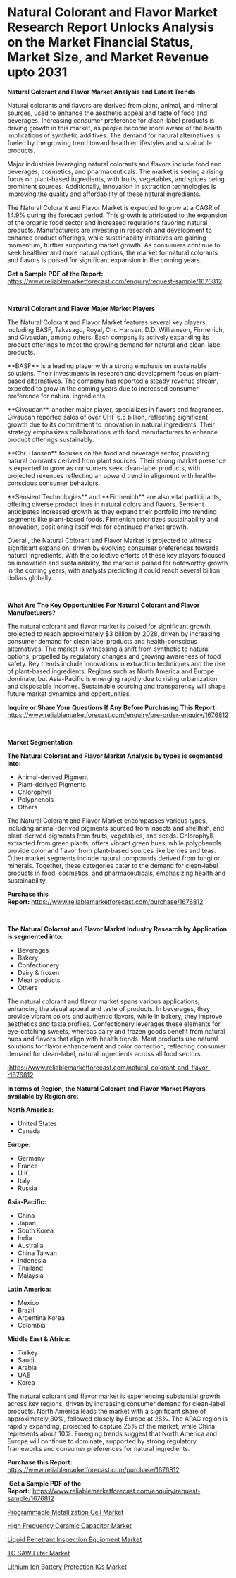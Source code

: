 <p><h1>Natural Colorant and Flavor Market Research Report Unlocks Analysis on the Market Financial Status, Market Size, and Market Revenue upto 2031</h1></p><p><strong>Natural Colorant and Flavor Market Analysis and Latest Trends</strong></p>
<p><p>Natural colorants and flavors are derived from plant, animal, and mineral sources, used to enhance the aesthetic appeal and taste of food and beverages. Increasing consumer preference for clean-label products is driving growth in this market, as people become more aware of the health implications of synthetic additives. The demand for natural alternatives is fueled by the growing trend toward healthier lifestyles and sustainable products. </p><p>Major industries leveraging natural colorants and flavors include food and beverages, cosmetics, and pharmaceuticals. The market is seeing a rising focus on plant-based ingredients, with fruits, vegetables, and spices being prominent sources. Additionally, innovation in extraction technologies is improving the quality and affordability of these natural ingredients.</p><p>The Natural Colorant and Flavor Market is expected to grow at a CAGR of 14.9% during the forecast period. This growth is attributed to the expansion of the organic food sector and increased regulations favoring natural products. Manufacturers are investing in research and development to enhance product offerings, while sustainability initiatives are gaining momentum, further supporting market growth. As consumers continue to seek healthier and more natural options, the market for natural colorants and flavors is poised for significant expansion in the coming years.</p></p>
<p><strong>Get a Sample PDF of the Report:&nbsp;</strong> <a href="https://www.reliablemarketforecast.com/enquiry/request-sample/1676812?utm_campaign=1178&utm_medium=2&utm_source=Github&utm_content=ia&utm_term=30092024&utm_id=natural-colorant-and-flavor">https://www.reliablemarketforecast.com/enquiry/request-sample/1676812</a></p>
<p>&nbsp;</p>
<p><strong>Natural Colorant and Flavor Major Market Players</strong></p>
<p><p>The Natural Colorant and Flavor Market features several key players, including BASF, Takasago, Royal, Chr. Hansen, D.D. Williamson, Firmenich, and Givaudan, among others. Each company is actively expanding its product offerings to meet the growing demand for natural and clean-label products.</p><p>**BASF** is a leading player with a strong emphasis on sustainable solutions. Their investments in research and development focus on plant-based alternatives. The company has reported a steady revenue stream, expected to grow in the coming years due to increased consumer preference for natural ingredients.</p><p>**Givaudan**, another major player, specializes in flavors and fragrances. Givaudan reported sales of over CHF 6.5 billion, reflecting significant growth due to its commitment to innovation in natural ingredients. Their strategy emphasizes collaborations with food manufacturers to enhance product offerings sustainably.</p><p>**Chr. Hansen** focuses on the food and beverage sector, providing natural colorants derived from plant sources. Their strong market presence is expected to grow as consumers seek clean-label products, with projected revenues reflecting an upward trend in alignment with health-conscious consumer behaviors.</p><p>**Sensient Technologies** and **Firmenich** are also vital participants, offering diverse product lines in natural colors and flavors. Sensient anticipates increased growth as they expand their portfolio into trending segments like plant-based foods. Firmenich prioritizes sustainability and innovation, positioning itself well for continued market growth.</p><p>Overall, the Natural Colorant and Flavor Market is projected to witness significant expansion, driven by evolving consumer preferences towards natural ingredients. With the collective efforts of these key players focused on innovation and sustainability, the market is poised for noteworthy growth in the coming years, with analysts predicting it could reach several billion dollars globally.</p></p>
<p>&nbsp;</p>
<p><strong>What Are The Key Opportunities For Natural Colorant and Flavor Manufacturers?</strong></p>
<p><p>The natural colorant and flavor market is poised for significant growth, projected to reach approximately $3 billion by 2028, driven by increasing consumer demand for clean label products and health-conscious alternatives. The market is witnessing a shift from synthetic to natural options, propelled by regulatory changes and growing awareness of food safety. Key trends include innovations in extraction techniques and the rise of plant-based ingredients. Regions such as North America and Europe dominate, but Asia-Pacific is emerging rapidly due to rising urbanization and disposable incomes. Sustainable sourcing and transparency will shape future market dynamics and opportunities.</p></p>
<p><strong>Inquire or Share Your Questions If Any Before Purchasing This Report:</strong> <a href="https://www.reliablemarketforecast.com/enquiry/pre-order-enquiry/1676812?utm_campaign=1178&utm_medium=2&utm_source=Github&utm_content=ia&utm_term=30092024&utm_id=natural-colorant-and-flavor">https://www.reliablemarketforecast.com/enquiry/pre-order-enquiry/1676812</a></p>
<p>&nbsp;</p>
<p><strong>Market Segmentation</strong></p>
<p><strong>The Natural Colorant and Flavor Market Analysis by types is segmented into:</strong></p>
<p><ul><li>Animal-derived Pigment</li><li>Plant-derived Pigments</li><li>Chlorophyll</li><li>Polyphenols</li><li>Others</li></ul></p>
<p><p>The Natural Colorant and Flavor Market encompasses various types, including animal-derived pigments sourced from insects and shellfish, and plant-derived pigments from fruits, vegetables, and seeds. Chlorophyll, extracted from green plants, offers vibrant green hues, while polyphenols provide color and flavor from plant-based sources like berries and teas. Other market segments include natural compounds derived from fungi or minerals. Together, these categories cater to the demand for clean-label products in food, cosmetics, and pharmaceuticals, emphasizing health and sustainability.</p></p>
<p><strong>Purchase this Report:&nbsp;</strong><a href="https://www.reliablemarketforecast.com/purchase/1676812?utm_campaign=1178&utm_medium=2&utm_source=Github&utm_content=ia&utm_term=30092024&utm_id=natural-colorant-and-flavor">https://www.reliablemarketforecast.com/purchase/1676812</a></p>
<p>&nbsp;</p>
<p><strong>The Natural Colorant and Flavor Market Industry Research by Application is segmented into:</strong></p>
<p><ul><li>Beverages</li><li>Bakery</li><li>Confectionery</li><li>Dairy & frozen</li><li>Meat products</li><li>Others</li></ul></p>
<p><p>The natural colorant and flavor market spans various applications, enhancing the visual appeal and taste of products. In beverages, they provide vibrant colors and authentic flavors, while in bakery, they improve aesthetics and taste profiles. Confectionery leverages these elements for eye-catching sweets, whereas dairy and frozen goods benefit from natural hues and flavors that align with health trends. Meat products use natural solutions for flavor enhancement and color correction, reflecting consumer demand for clean-label, natural ingredients across all food sectors.</p></p>
<p><a href="https://www.reliablemarketforecast.com/natural-colorant-and-flavor-r1676812?utm_campaign=1178&utm_medium=2&utm_source=Github&utm_content=ia&utm_term=30092024&utm_id=natural-colorant-and-flavor">&nbsp;https://www.reliablemarketforecast.com/natural-colorant-and-flavor-r1676812</a></p>
<p><strong>In terms of Region, the Natural Colorant and Flavor Market Players available by Region are:</strong></p>
<p>
    <p> <strong> North America: </strong>
        <ul>
            <li>United States</li>
            <li>Canada</li>
        </ul>
        </p> 
    <p> <strong> Europe: </strong>
        <ul>
            <li>Germany</li>
            <li>France</li>
            <li>U.K.</li>
            <li>Italy</li>
            <li>Russia</li>
        </ul>
        </p> 
    <p> <strong> Asia-Pacific: </strong>
        <ul>
            <li>China</li>
            <li>Japan</li>
            <li>South Korea</li>
            <li>India</li>
            <li>Australia</li>
            <li>China Taiwan</li>
            <li>Indonesia</li>
            <li>Thailand</li>
            <li>Malaysia</li>
        </ul>
        </p> 
    <p> <strong> Latin America: </strong>
        <ul>
            <li>Mexico</li>
            <li>Brazil</li>
            <li>Argentina Korea</li>
            <li>Colombia</li>
        </ul>
        </p> 
    <p> <strong> Middle East & Africa: </strong>
        <ul>
            <li>Turkey</li>
            <li>Saudi</li>
            <li>Arabia</li>
            <li>UAE</li>
            <li>Korea</li>
        </ul>
    </p>
    </p>
<p><p>The natural colorant and flavor market is experiencing substantial growth across key regions, driven by increasing consumer demand for clean-label products. North America leads the market with a significant share of approximately 30%, followed closely by Europe at 28%. The APAC region is rapidly expanding, projected to capture 25% of the market, while China represents about 10%. Emerging trends suggest that North America and Europe will continue to dominate, supported by strong regulatory frameworks and consumer preferences for natural ingredients.</p></p>
<p><strong>Purchase this Report: </strong><a href="https://www.reliablemarketforecast.com/purchase/1676812?utm_campaign=1178&utm_medium=2&utm_source=Github&utm_content=ia&utm_term=30092024&utm_id=natural-colorant-and-flavor">https://www.reliablemarketforecast.com/purchase/1676812</a></p>
<p>&nbsp;<strong>Get a Sample PDF of the Report:&nbsp;&nbsp;</strong><a href="https://www.reliablemarketforecast.com/enquiry/request-sample/1676812?utm_campaign=1178&utm_medium=2&utm_source=Github&utm_content=ia&utm_term=30092024&utm_id=natural-colorant-and-flavor">https://www.reliablemarketforecast.com/enquiry/request-sample/1676812</a></p>
<p><strong></strong></p>
<p><p><a href="https://www.linkedin.com/pulse/programmable-metallization-cell-market-research-report-exploring-cfanf?utm_campaign=1178&utm_medium=2&utm_source=Github&utm_content=ia&utm_term=30092024&utm_id=natural-colorant-and-flavor">Programmable Metallization Cell Market</a></p><p><a href="https://www.linkedin.com/pulse/strategic-market-insights-navigating-global-high-frequency-cxnhf?utm_campaign=1178&utm_medium=2&utm_source=Github&utm_content=ia&utm_term=30092024&utm_id=natural-colorant-and-flavor">High Frequency Ceramic Capacitor Market</a></p><p><a href="https://www.linkedin.com/pulse/global-liquid-penetrant-inspection-equipment-market-trends-yjise?utm_campaign=1178&utm_medium=2&utm_source=Github&utm_content=ia&utm_term=30092024&utm_id=natural-colorant-and-flavor">Liquid Penetrant Inspection Equipment Market</a></p><p><a href="https://issuu.com/reportprime-2/docs/tc-saw-filter-market-size-2030.pptx_a120a3dd7401e0?utm_campaign=1178&utm_medium=2&utm_source=Github&utm_content=ia&utm_term=30092024&utm_id=natural-colorant-and-flavor">TC SAW Filter Market</a></p><p><a href="https://issuu.com/reportprime-2/docs/lithium-ion-battery-protection-ics-_28abe9f9f16fd7?utm_campaign=1178&utm_medium=2&utm_source=Github&utm_content=ia&utm_term=30092024&utm_id=natural-colorant-and-flavor">Lithium Ion Battery Protection ICs Market</a></p></p>